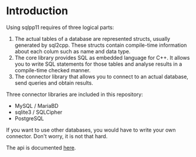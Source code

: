 # Introduction

Using sqlpp11 requires of three logical parts:
1. The actual tables of a database are represented structs, usually generated by sql2cpp. These structs contain compile-time information about each colum such as name and data type.
2. The core library provides SQL as embedded language for C++. It allows you to write SQL statements for those tables and analyse results in a compile-time checked manner.
3. The connector library that allows you to connect to an actual database, send queries and obtain results.

Three connector libraries are included in this repository:

  * MySQL / MariaBD
  * sqlite3 / SQLCipher
  * PostgreSQL

If you want to use other databases, you would have to write your own connector. Don't worry, it is not that hard.

The api is documented [here](https://github.com/rbock/sqlpp11/blob/master/connector_api/connection.h).
